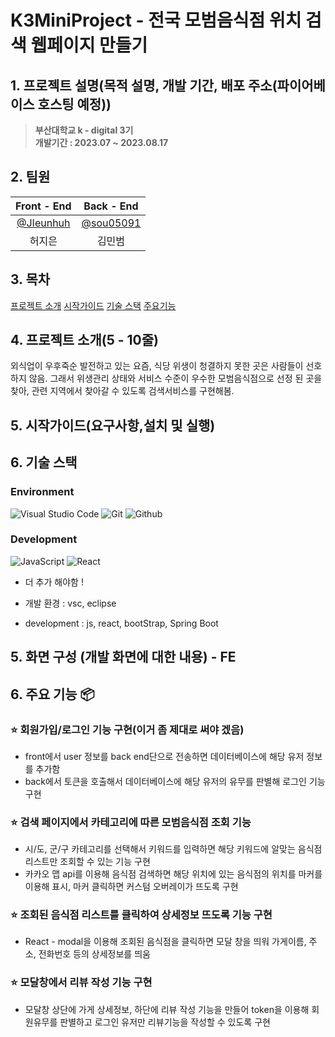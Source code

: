 # __K3MiniProject - 전국 모범음식점 위치 검색 웹페이지 만들기__

## 1. 프로젝트 설명(목적 설명, 개발 기간, 배포 주소(파이어베이스 호스팅 예정))
> **부산대학교 k - digital 3기** <br/> **개발기간 : 2023.07 ~ 2023.08.17**

## 2. 팀원

|      Front - End       |          Back - End         |                                                               
| :------------------------------------------------------------------------------: | :---------------------------------------------------------------------------------------------------------------------------------------------------: | 
|   [@JIeunhuh](https://github.com/JIeunhuh)   |    [@sou05091](https://github.com/sou05091)  |
| 허지은 | 김민범 |


## 3. 목차 
[프로젝트 소개](#4-프로젝트-소개5---10줄)
[시작가이드](#5-시작가이드요구사항설치-및-실행)
[기술 스택](#6-기술-스택)
[주요기능](#6-주요-기능-📦)

## 4. 프로젝트 소개(5 - 10줄)

외식업이 우후죽순 발전하고 있는 요즘, 식당 위생이 청결하지 못한 곳은 사람들이 선호 하지 않음. 그래서 위생관리 상태와 서비스 수준이 우수한 모범음식점으로 선정 된 곳을 찾아, 관련 지역에서 찾아갈 수 있도록 검색서비스를 구현해봄.

## 5. 시작가이드(요구사항,설치 및 실행)

## 6. 기술 스택

### Environment
![Visual Studio Code](https://img.shields.io/badge/Visual%20Studio%20Code-007ACC?style=for-the-badge&logo=Visual%20Studio%20Code&logoColor=white)
![Git](https://img.shields.io/badge/Git-F05032?style=for-the-badge&logo=Git&logoColor=white)
![Github](https://img.shields.io/badge/GitHub-181717?style=for-the-badge&logo=GitHub&logoColor=white)    

### Development
![JavaScript](https://img.shields.io/badge/JavaScript-F7DF1E?style=for-the-badge&logo=Javascript&logoColor=white)
![React](https://img.shields.io/badge/React-20232A?style=for-the-badge&logo=react&logoColor=61DAFB)
+ 더 추가 해야함 !

+ 개발 환경 : vsc, eclipse
+ development : js, react, bootStrap, Spring Boot 

## 5. 화면 구성 (개발 화면에 대한 내용) - FE 

## 6. 주요 기능 📦

### ⭐️ 회원가입/로그인 기능 구현(이거 좀 제대로 써야 겠음)
- front에서 user 정보를 back end단으로 전송하면 데이터베이스에 해당 유저 정보를 추가함
- back에서 토큰을 호출해서 데이터베이스에 해당 유저의 유무를 판별해 로그인 기능 구현

### ⭐️ 검색 페이지에서 카테고리에 따른 모범음식점 조회 기능
- 시/도, 군/구 카테고리를 선택해서 키워드를 입력하면 해당 키워드에 알맞는 음식점 리스트만 조회할 수 있는 기능 구현
- 카카오 맵 api를 이용해 음식점 검색하면 해당 위치에 있는 음식점의 위치를 마커를 이용해 표시, 마커 클릭하면 커스텀 오버레이가 뜨도록 구현

### ⭐️ 조회된 음식점 리스트를 클릭하여 상세정보 뜨도록 기능 구현
- React - modal을 이용해 조회된 음식점을 클릭하면 모달 창을 띄워 가게이름, 주소, 전화번호 등의 상세정보를 띄움

### ⭐️ 모달창에서 리뷰 작성 기능 구현
- 모달창 상단에 가게 상세정보, 하단에 리뷰 작성 기능을 만들어 token을 이용해 회원유무를 판별하고 로그인 유저만 리뷰기능을 작성할 수 있도록 구현







